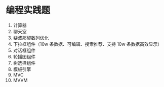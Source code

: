 # 编程实践题

1.  计算器
2.  聊天室
3.  斐波那契数列优化
4.  下拉框组件（10w 条数据、可编辑、搜索推荐、支持 10w 条数据高效显示）
5.  对话框组件
6.  轮播图组件
7.  树选择组件
8.  模板引擎
9.  MVC
10. MVVM

